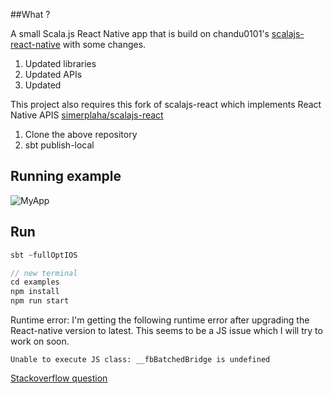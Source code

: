 ##What ?

A small Scala.js React Native app that is build on chandu0101's [scalajs-react-native](https://github.com/chandu0101/scalajs-react-native)
with some changes.

1. Updated libraries
2. Updated APIs
3. Updated

This project also requires this fork of scalajs-react which implements React Native APIS [simerplaha/scalajs-react](https://github.com/simerplaha/scalajs-react)
1. Clone the above repository
2. sbt publish-local

## Running example

![MyApp](examples/images/myApp.gif)

## Run

```scala
sbt ~fullOptIOS

// new terminal
cd examples
npm install
npm run start
```

Runtime error: I'm getting the following runtime error after upgrading the React-native version to latest. This seems to be a JS
issue which I will try to work on soon.

```
Unable to execute JS class: __fbBatchedBridge is undefined
```

[Stackoverflow question](http://stackoverflow.com/questions/35474610/unable-to-execute-js-call-fbbatchedbridge-is-undefined)

